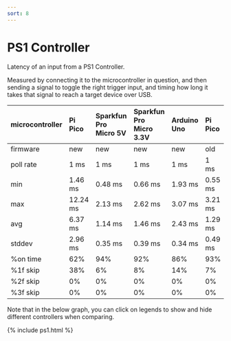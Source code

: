 ```yaml
---
sort: 8
---
```


# PS1 Controller

Latency of an input from a PS1 Controller.

Measured by connecting it to the microcontroller in question, and then sending a signal to toggle the right trigger input, and timing how long it takes that signal to reach a target device over USB.

| microcontroller | Pi Pico  | Sparkfun Pro Micro 5V | Sparkfun Pro Micro 3.3V | Arduino Uno | Pi Pico | Sparkfun Pro Micro 5V | Sparkfun Pro Micro 3.3V | Arduino Uno |
| :-------------- | :------- | :-------------------- | :---------------------- | :---------- | :------ | :-------------------- | :---------------------- | :---------- |
| firmware        | new      | new                   | new                     | new         | old     | old                   | old                     | old         |
| poll rate       | 1 ms     | 1 ms                  | 1 ms                    | 1 ms        | 1 ms    | 1 ms                  | 1 ms                    | 1 ms        |
| min             | 1.46 ms  | 0.48 ms               | 0.66 ms                 | 1.93 ms     | 0.55 ms | 1.1 ms                | 2.07 ms                 | 1.46 ms     |
| max             | 12.24 ms | 2.13 ms               | 2.62 ms                 | 3.07 ms     | 3.21 ms | 3.23 ms               | 4.7 ms                  | 3.11 ms     |
| avg             | 6.37 ms  | 1.14 ms               | 1.46 ms                 | 2.43 ms     | 1.29 ms | 2.34 ms               | 3.4 ms                  | 2.26 ms     |
| stddev          | 2.96 ms  | 0.35 ms               | 0.39 ms                 | 0.34 ms     | 0.49 ms | 0.42 ms               | 0.56 ms                 | 0.37 ms     |
| %on time        | 62%      | 94%                   | 92%                     | 86%         | 93%     | 87%                   | 80%                     | 87%         |
| %1f skip        | 38%      | 6%                    | 8%                      | 14%         | 7%      | 13%                   | 20%                     | 13%         |
| %2f skip        | 0%       | 0%                    | 0%                      | 0%          | 0%      | 0%                    | 0%                      | 0%          |
| %3f skip        | 0%       | 0%                    | 0%                      | 0%          | 0%      | 0%                    | 0%                      | 0%          |

Note that in the below graph, you can click on legends to show and hide different controllers when comparing.

{% include ps1.html %}
